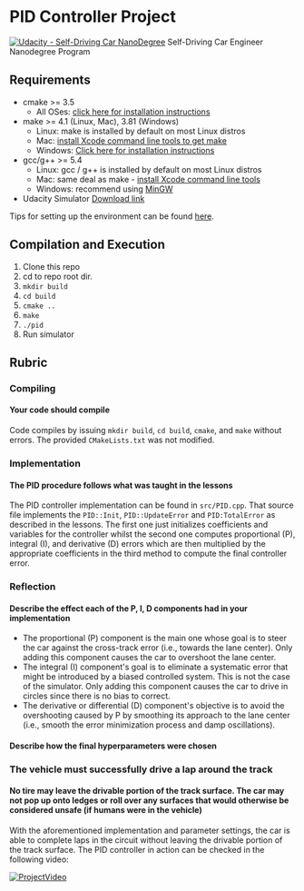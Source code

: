 # PID Controller Project

[![Udacity - Self-Driving Car NanoDegree](https://s3.amazonaws.com/udacity-sdc/github/shield-carnd.svg)](http://www.udacity.com/drive)
Self-Driving Car Engineer Nanodegree Program

## Requirements

* cmake >= 3.5
  * All OSes: [click here for installation instructions](https://cmake.org/install/)
* make >= 4.1 (Linux, Mac), 3.81 (Windows)
  * Linux: make is installed by default on most Linux distros
  * Mac: [install Xcode command line tools to get make](https://developer.apple.com/xcode/features/)
  * Windows: [Click here for installation instructions](http://gnuwin32.sourceforge.net/packages/make.htm)
* gcc/g++ >= 5.4
  * Linux: gcc / g++ is installed by default on most Linux distros
  * Mac: same deal as make - [install Xcode command line tools](https://developer.apple.com/xcode/features/)
  * Windows: recommend using [MinGW](http://www.mingw.org/)
* Udacity Simulator [Download link](https://github.com/udacity/self-driving-car-sim/releases)


Tips for setting up the environment can be found [here](https://classroom.udacity.com/nanodegrees/nd013/parts/40f38239-66b6-46ec-ae68-03afd8a601c8/modules/0949fca6-b379-42af-a919-ee50aa304e6a/lessons/f758c44c-5e40-4e01-93b5-1a82aa4e044f/concepts/23d376c7-0195-4276-bdf0-e02f1f3c665d).

## Compilation and Execution

1. Clone this repo
2. cd to repo root dir.
3. `mkdir build`
4. `cd build`
5. `cmake ..`
6. `make`
7. `./pid`
8. Run simulator

## Rubric

### Compiling

#### Your code should compile

Code compiles by issuing `mkdir build`, `cd build`, `cmake`, and `make` without errors. The provided `CMakeLists.txt` was not modified.

### Implementation

#### The PID procedure follows what was taught in the lessons

The PID controller implementation can be found in `src/PID.cpp`. That source file implements the `PID::Init`, `PID::UpdateError` and `PID:TotalError` as described in the lessons. The first one just initializes coefficients and variables for the controller whilst the second one computes proportional (P), integral (I), and derivative (D) errors which are then multiplied by the appropriate coefficients in the third method to compute the final controller error.

### Reflection

#### Describe the effect each of the P, I, D components had in your implementation

* The proportional (P) component is the main one whose goal is to steer the car against the cross-track error (i.e., towards the lane center). Only adding this component causes the car to overshoot the lane center.
* The integral (I) component's goal is to eliminate a systematic error that might be introduced by a biased controlled system. This is not the case of the simulator. Only adding this component causes the car to drive in circles since there is no bias to correct.
* The derivative or differential (D) component's objective is to avoid the overshooting caused by P by smoothing its approach to the lane center (i.e., smooth the error minimization process and damp oscillations). 

#### Describe how the final hyperparameters were chosen

### The vehicle must successfully drive a lap around the track

#### No tire may leave the drivable portion of the track surface. The car may not pop up onto ledges or roll over any surfaces that would otherwise be considered unsafe (if humans were in the vehicle)

With the aforementioned implementation and parameter settings, the car is able to complete laps in the circuit without leaving the drivable portion of the track surface. The PID controller in action can be checked in the following video:

[![ProjectVideo](http://img.youtube.com/vi/46Wz3tHqwPY/0.jpg)](https://www.youtube.com/watch?v=46Wz3tHqwPY "Self-Driving Car Nanodegree - PID Controller")
